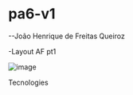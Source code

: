 # pa6-v1
--João Henrique de Freitas Queiroz 

-Layout AF pt1 

![image](https://user-images.githubusercontent.com/70330647/142714620-16688969-2233-4c21-a368-df120a297f53.png)

Tecnologies 
